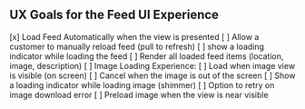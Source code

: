 ## UX Goals for the Feed UI Experience

[x] Load Feed Automatically when the view is presented
[ ] Allow a customer to manually reload feed (pull to refresh)
[ ] show a loading indicator while loading the feed
[ ] Render all loaded feed items (location, image, description)
[ ] Image Loading Experience:
    [ ] Load when image view is visible (on screen)
    [ ] Cancel when the image is out of the screen
    [ ] Show a loading indicator while loading image (shimmer)
    [ ] Option to retry on image download error
    [ ] Preload image when the view is near visible
